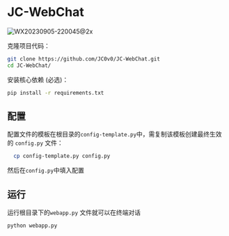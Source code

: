# JC-WebChat

![WX20230905-220045@2x](https://github.com/JC0v0/JC-WebChat/assets/108552928/ff8e837f-7a1c-4a0a-8dc2-4497d97154ac)

克隆项目代码：
```bash
git clone https://github.com/JC0v0/JC-WebChat.git
cd JC-WebChat/
```

安装核心依赖 (必选)：
```bash
pip install -r requirements.txt
```

## 配置

配置文件的模板在根目录的`config-template.py`中，需复制该模板创建最终生效的 `config.py` 文件：

```bash
  cp config-template.py config.py
```
然后在`config.py`中填入配置

## 运行
运行根目录下的`webapp.py` 文件就可以在终端对话
```bash
python webapp.py
```
